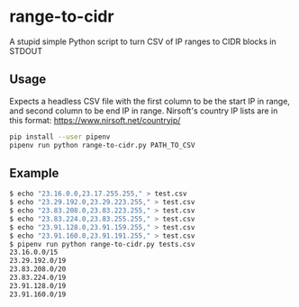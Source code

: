 # range-to-cidr
A stupid simple Python script to turn CSV of IP ranges to CIDR blocks in STDOUT

## Usage

Expects a headless CSV file with the first column to be the start IP in range, and second column to be end IP in range. Nirsoft's country IP lists are in this format: https://www.nirsoft.net/countryip/

```bash
pip install --user pipenv
pipenv run python range-to-cidr.py PATH_TO_CSV
```

## Example

```bash
$ echo "23.16.0.0,23.17.255.255," > test.csv
$ echo "23.29.192.0,23.29.223.255," > test.csv
$ echo "23.83.208.0,23.83.223.255," > test.csv
$ echo "23.83.224.0,23.83.255.255," > test.csv
$ echo "23.91.128.0,23.91.159.255," > test.csv
$ echo "23.91.160.0,23.91.191.255," > test.csv
$ pipenv run python range-to-cidr.py tests.csv
23.16.0.0/15
23.29.192.0/19
23.83.208.0/20
23.83.224.0/19
23.91.128.0/19
23.91.160.0/19
```

